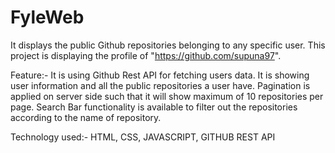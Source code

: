 # FyleWeb
It displays the public Github repositories belonging to any specific user.
This project is displaying the profile of "https://github.com/supuna97".

Feature:-
It is using Github Rest API for fetching users data.
It is showing user information and all the public repositories a user have.
Pagination is applied on server side such that it will show maximum of 10 repositories per page.
Search Bar functionality is available to filter out the repositories according to the name of repository. 

Technology used:-
HTML,
CSS,
JAVASCRIPT,
GITHUB REST API

